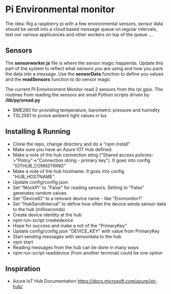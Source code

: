 # Pi Environmental monitor #

The idea: Rig a raspberry pi with a few environmental sensors, sensor data should be sendt into a cloud based message queue on regular intervals, test our various applicances and other workers on top of the queue ....

## Sensors ##

The **sensorworker.js** file is where the sensor magic happends. Update this part of the system to reflect what sensors you are using and how you pack the data into a message. Use the **sensorData** function to define you values and the **readSensors** function to do sensor magic

The current PI Ennvironment Monitor read 2 sensors from the rpi gpio. The routines from reading the sensors are small Python scripts driven by **/lib/py/sread.py**
* BME280 for providing temperature, barometric pressure and humidity
* TSL2561 to proive ambient light values in lux

## Installing & Running ##

* Clone the repo, change directory and do a "npm install"
* Make sure you have an Azure IOT Hub defined. 
 * Make a note of the hub connection sting ("Shared access policies->"Policy"->"Connection string - primary key"). It goes into config "IOTHUB_CONNSTRING"
 * Make a note of the hub hostname. It goes into config "HUB_HOSTNAME"
* Update config/config.json
 * Set "MockPi" to "False" for reading sensors. Setting to "False" generates random values 
 * Set "DeviceID" to a relevant device name - like "Envmonitor1"
 * Set "HubSendInterval" to define how often the device sends sensor data to the hub (milliseconds) 
* Create device identity at the hub
 * npm run-script createdevice
 * Hope for success and make a not of the "PrimaryKey"
 * Update config/config.json "DEVICE_KEY" with value from PrimaryKey
* Start sending messages with sensordata to the hub
 * npm start
* Reading messages from the hub can be done in many ways
 * npm run-script readdevice (from another terminal) could be one option

 ## Inspiration ##
 * Azure IoT Hub Documentation https://docs.microsoft.com/azure/iot-hub/

